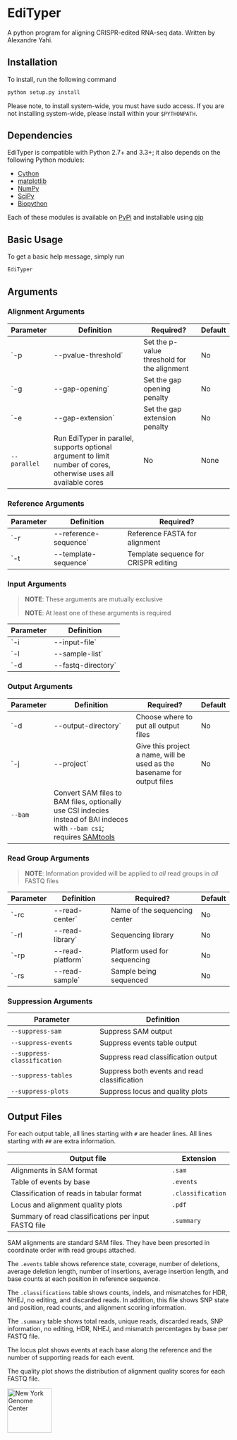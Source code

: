 # EdiTyper

A python program for aligning CRISPR-edited RNA-seq data. Written by Alexandre Yahi.

## Installation

To install, run the following command

```bash
python setup.py install
```

Please note, to install system-wide, you must have sudo access. If you are not installing system-wide, please install within your `$PYTHONPATH`.

## Dependencies

EdiTyper is compatible with Python 2.7+ and 3.3+; it also depends on the following Python modules:
 - [Cython](http://cython.org/)
 - [matplotlib](http://matplotlib.org/)
 - [NumPy](http://www.numpy.org/)
 - [SciPy](https://www.scipy.org/)
 - [Biopython](http://biopython.org/)

Each of these modules is available on [PyPi](https://pypi.python.org/) and installable using [pip](https://pip.pypa.io/en/stable/)

## Basic Usage

To get a basic help message, simply run

```bash
EdiTyper
```

## Arguments

### Alignment Arguments

| Parameter | Definition | Required? | Default |
| --------- | ---------- | --------- | ------- |
| `-p | --pvalue-threshold` | Set the p-value threshold for the alignment | No | 1 * 10<sup>-3</sup> |
| `-g | --gap-opening` | Set the gap opening penalty | No | 8 |
| `-e | --gap-extension` | Set the gap extension penalty | No | 1 |
| `--parallel` | Run EdiTyper in parallel, supports optional argument to limit number of cores, otherwise uses all available cores | No | None |

### Reference Arguments

| Parameter | Definition | Required? |
| --------- | ---------- | --------- |
| `-r | --reference-sequence` | Reference FASTA for alignment | **Yes** |
| `-t | --template-sequence` | Template sequence for CRISPR editing | **Yes** |

### Input Arguments

> **NOTE**: These arguments are mutually exclusive
>
> **NOTE**: At least one of these arguments is required

| Parameter | Definition |
| --------- | ---------- |
| `-i | --input-file` | Provide a single FASTQ file for aligning |
| `-l | --sample-list` | Provide a list of FASTQ files for aligning; there should be one FASTQ file per line |
| `-d | --fastq-directory` | Provide a directory where FASTQ files are located; files must end in .fastq or .fq (.gz is allowed afterwards) |

### Output Arguments

| Parameter | Definition | Required? | Default |
| --------- | ---------- | --------- | ------- |
| `-d | --output-directory` | Choose where to put all output files | No | 'output' |
| `-j | --project` | Give this project a name, will be used as the basename for output files | No | 'edityper' |
| `--bam` | Convert SAM files to BAM files, optionally use CSI indecies instead of BAI indeces with `--bam csi`; requires [SAMtools](https://github.com/samtools/samtools) |

### Read Group Arguments

> **NOTE**: Information provided will be applied to *all* read groups in *all* FASTQ files

| Parameter | Definition | Required? | Default |
| --------- | ---------- | --------- | ------- |
| `-rc | --read-center` | Name of the sequencing center | No | None |
| `-rl | --read-library` | Sequencing library | No | None |
| `-rp | --read-platform` | Platform used for sequencing | No | None |
| `-rs | --read-sample` | Sample being sequenced | No | None |

### Suppression Arguments

| Parameter | Definition |
| --------- | ---------- |
| `--suppress-sam` | Suppress SAM output |
| `--suppress-events` | Suppress events table output |
| `--suppress-classification` | Suppress read classification output |
| `--suppress-tables` | Suppress both events and read classification |
| `--suppress-plots` | Suppress locus and quality plots |

## Output Files

For each output table, all lines starting with `#` are header lines. All lines starting with `##` are extra information.

| Output file | Extension |
| ----------- | --------- |
| Alignments in SAM format | `.sam` |
| Table of events by base | `.events` |
| Classification of reads in tabular format | `.classification` |
| Locus and alignment quality plots | `.pdf` |
| Summary of read classifications per input FASTQ file | `.summary` |

SAM alignments are standard SAM files. They have been presorted in coordinate order with read groups attached.

The `.events` table shows reference state, coverage, number of deletions, average deletion length, number of insertions, average insertion length, and base counts at each position in reference sequence.

The `.classifications` table shows counts, indels, and mismatches for HDR, NHEJ, no editing, and discarded reads. In addition, this file shows SNP state and position, read counts, and alignment scoring information.

The `.summary` table shows total reads, unique reads, discarded reads, SNP information, no editing, HDR, NHEJ, and mismatch percentages by base per FASTQ file.

The locus plot shows events at each base along the reference and the number of supporting reads for each event.

The quality plot shows the distribution of alignment quality scores for each FASTQ file.

<img src='.nygc.jpeg' alt='New York Genome Center' height='100' width='100'>
